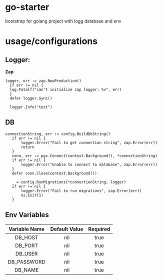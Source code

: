 # go-starter

bootstrap for golang project with logg database and env

# usage/configurations

## Logger:

**Zap**

```
logger, err := zap.NewProduction()
  if err != nil {
  log.Fatalf("can't initialize zap logger: %v", err)
  }
  defer logger.Sync()

  logger.Info("test")
```

## DB

 ```
connectionString, err := config.BuildDbString()
	if err != nil {
		logger.Error("Fail to get connection string", zap.Error(err))
		return
	}
	conn, err := pgx.Connect(context.Background(), *connectionString)
	if err != nil {
		logger.Error("Unable to connect to database", zap.Error(err))
	}
	defer conn.Close(context.Background())

	_ = config.RunMigrations(*connectionString, logger)
	if err != nil {
		logger.Error("Fail to run migrations", zap.Error(err))
		os.Exit(1)
	}
```

## Env Variables

| Variable Name | Default Value | Required |
|:-------------:|:-------------:|:--------:|
|    DB_HOST    |      nil      |   true   |
|    DB_PORT    |      nil      |   true   |
|    DB_USER    |      nil      |   true   |
|  DB_PASSWORD  |      nil      |   true   |
|    DB_NAME    |      nil      |   true   |
